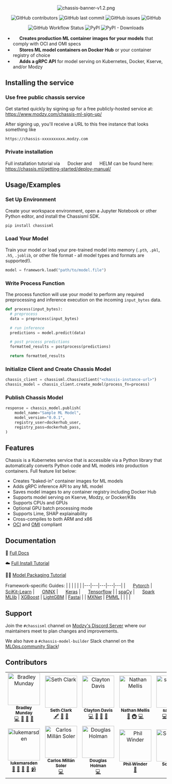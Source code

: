 <div align="center">

![chassis-banner-v1.2.png](https://raw.githubusercontent.com/modzy/chassis/main/chassis%20banner%20v1.2.png)

![GitHub contributors](https://img.shields.io/github/contributors/modzy/chassis?logo=GitHub&style=flat)
![GitHub last commit](https://img.shields.io/github/last-commit/modzy/chassis?logo=GitHub&style=flat)
![GitHub issues](https://img.shields.io/github/issues-raw/modzy/chassis?logo=github&style=flat)
![GitHub](https://img.shields.io/github/license/modzy/chassis?logo=apache&style=flat)

![GitHub Workflow Status](https://img.shields.io/github/workflow/status/modzy/chassis/CI?logo=github)
![PyPI](https://img.shields.io/pypi/v/chassisml?logo=pypi&style=flat)
![PyPI - Downloads](https://img.shields.io/pypi/dm/chassisml?logo=pypi&style=flat)

</div>

<!-- JSDelivr -->
* <img height="16" width="16" src="https://cdn.jsdelivr.net/npm/simple-icons@v5/icons/opencontainersinitiative.svg" /> **Creates production ML container images for your models** that comply with OCI and OMI specs
* <img height="16" width="16" src="https://cdn.jsdelivr.net/npm/simple-icons@v5/icons/docker.svg" /> **Stores ML model containers on Docker Hub** or your container registry of choice
* <img height="16" width="16" src="https://cdn.jsdelivr.net/npm/simple-icons@v5/icons/linuxfoundation.svg" /> **Adds a gRPC API** for model serving on Kubernetes, Docker, Kserve, and/or Modzy


## Installing the service

### Use free public chassis service
Get started quickly by signing up for a free publicly-hosted service at: https://www.modzy.com/chassis-ml-sign-up/

After signing up, you'll receive a URL to this free instance that looks something like

`https://chassis-xxxxxxxxxx.modzy.com`

### Private installation
Full installation tutorial via <img height="16" width="16" src="https://cdn.jsdelivr.net/npm/simple-icons@v5/icons/docker.svg" /> Docker and <img height="16" width="16" src="https://cdn.jsdelivr.net/npm/simple-icons@v5/icons/helm.svg" /> HELM can be found here: https://chassis.ml/getting-started/deploy-manual/

## Usage/Examples

### Set Up Environment
Create your workspace environment, open a Jupyter Notebook or other Python editor, and install the Chassisml SDK.


```python
pip install chassisml
```

### Load Your Model
Train your model or load your pre-trained model into memory (`.pth`, `.pkl`, `.h5`, `.joblib`, or other file format - all model types and formats are supported!).
```python
model = framework.load("path/to/model.file")
```

### Write Process Function
The process function will use your model to perform any required preprocessing and inference execution on the incoming `input_bytes` data.

```python
def process(input_bytes):
  # preprocess
  data = preprocess(input_bytes)

  # run inference
  predictions = model.predict(data)

  # post process predictions
  formatted_results = postprocess(predictions)

  return formatted_results
```
### Initialize Client and Create Chassis Model

```python
chassis_client = chassisml.ChassisClient("<chassis-instance-url>")
chassis_model = chassis_client.create_model(process_fn=process)
```

### Publish Chassis Model
```python
response = chassis_model.publish(
    model_name="Sample ML Model",
    model_version="0.0.1",
    registry_user=dockerhub_user,
    registry_pass=dockerhub_pass,
) 
```

## Features
Chassis is a Kubernetes service that is accessible via a Python library that automatically converts Python code and ML models into production containers. Full feature list below:

- Creates "baked-in" container images for ML models
- Adds gRPC inference API to any ML model
- Saves model images to any container registry including Docker Hub
- Supports model serving on Kserve, Modzy, or Docker/K8s
- Supports CPUs and GPUs
- Optional GPU batch processing mode
- Supports Lime, SHAP explainability
- Cross-compiles to both ARM and x86
- [OCI](https://opencontainers.org) and [OMI](https://openmodel.ml) compliant

## Documentation

📘 [Full Docs](https://chassis.ml)

☁️ [Full Install Tutorial](https://chassis.ml/getting-started/deploy-manual/)

🧑‍🏫 [Model Packaging Tutorial](https://chassis.ml/tutorials/ds-connect/)

Framework-specific Guides:
|  |  |  |  |  |
|---|---|---|---|---|
| <!-- JSDelivr --> <img height="16" width="16" src="https://cdn.jsdelivr.net/npm/simple-icons@v5/icons/pytorch.svg" /> [Pytorch](https://chassis.ml/how-to-guides/frameworks/#pytorch) | <!-- JSDelivr --> <img height="16" width="16" src="https://cdn.jsdelivr.net/npm/simple-icons@v5/icons/scikitlearn.svg" /> [SciKit-Learn](https://chassis.ml/how-to-guides/frameworks/#scikit-learn) | <!-- JSDelivr --> <img height="16" width="16" src="https://cdn.jsdelivr.net/npm/simple-icons@v5/icons/onnx.svg" /> [ONNX](https://chassis.ml/how-to-guides/frameworks/#onnx) | <!-- JSDelivr --> <img height="16" width="16" src="https://cdn.jsdelivr.net/npm/simple-icons@v5/icons/keras.svg" />  [Keras](https://chassis.ml/how-to-guides/frameworks/#tensorflow-keras) | <!-- JSDelivr --> <img height="16" width="16" src="https://cdn.jsdelivr.net/npm/simple-icons@v5/icons/tensorflow.svg" />  [Tensorflow](https://chassis.ml/how-to-guides/frameworks/#tensorflow-keras) |
| [spaCy](https://chassis.ml/how-to-guides/frameworks/#spacy) | <!-- JSDelivr --> <img height="16" width="16" src="https://cdn.jsdelivr.net/npm/simple-icons@v5/icons/apachespark.svg" />  [Spark MLlib](https://chassis.ml/how-to-guides/frameworks/#spark-mllib) | [XGBoost](https://chassis.ml/how-to-guides/frameworks/#xgboost) | [LightGBM](https://chassis.ml/how-to-guides/frameworks/#lightgbm) | [Fastai](https://chassis.ml/how-to-guides/frameworks/#fastai) |
| [MXNet](https://chassis.ml/how-to-guides/frameworks/#mxnet) | [PMML](https://chassis.ml/how-to-guides/frameworks/#pmml) |  |  |  |

## Support

Join the `#chassisml` channel on [Modzy's Discord Server](https://discord.gg/eW4kHSm3Z5) where our maintainers meet to plan changes and improvements.

We also have a `#chassis-model-builder` Slack channel on the [MLOps.community Slack](https://go.mlops.community/slack)!


## Contributors

<!-- ALL-CONTRIBUTORS-LIST:START - Do not remove or modify this section -->
<!-- prettier-ignore-start -->
<!-- markdownlint-disable -->
<table>
  <tbody>
    <tr>
      <td align="center"><a href="https://github.com/bmunday3"><img src="https://avatars.githubusercontent.com/u/99284020?v=4?s=100" width="100px;" alt="Bradley Munday"/><br /><sub><b>Bradley Munday</b></sub></a><br /><a href="https://github.com/modzy/chassis/commits?author=bmunday3" title="Code">💻</a> <a href="#ideas-bmunday3" title="Ideas, Planning, & Feedback">🤔</a> <a href="#maintenance-bmunday3" title="Maintenance">🚧</a> <a href="#question-bmunday3" title="Answering Questions">💬</a></td>
      <td align="center"><a href="https://github.com/caradoxical"><img src="https://avatars.githubusercontent.com/u/1461827?v=4?s=100" width="100px;" alt="Seth Clark"/><br /><sub><b>Seth Clark</b></sub></a><br /><a href="#content-caradoxical" title="Content">🖋</a> <a href="https://github.com/modzy/chassis/commits?author=caradoxical" title="Documentation">📖</a> <a href="#projectManagement-caradoxical" title="Project Management">📆</a></td>
      <td align="center"><a href="https://github.com/DataScienceDeconstructed"><img src="https://avatars.githubusercontent.com/u/34408482?v=4?s=100" width="100px;" alt="Clayton Davis"/><br /><sub><b>Clayton Davis</b></sub></a><br /><a href="https://github.com/modzy/chassis/commits?author=DataScienceDeconstructed" title="Code">💻</a> <a href="https://github.com/modzy/chassis/commits?author=DataScienceDeconstructed" title="Documentation">📖</a> <a href="#ideas-DataScienceDeconstructed" title="Ideas, Planning, & Feedback">🤔</a> <a href="#projectManagement-DataScienceDeconstructed" title="Project Management">📆</a></td>
      <td align="center"><a href="http://n8mellis.net"><img src="https://avatars.githubusercontent.com/u/39227?v=4?s=100" width="100px;" alt="Nathan Mellis"/><br /><sub><b>Nathan Mellis</b></sub></a><br /><a href="#ideas-n8mellis" title="Ideas, Planning, & Feedback">🤔</a> <a href="#infra-n8mellis" title="Infrastructure (Hosting, Build-Tools, etc)">🚇</a> <a href="https://github.com/modzy/chassis/commits?author=n8mellis" title="Code">💻</a></td>
      <td align="center"><a href="https://github.com/saumil-d"><img src="https://avatars.githubusercontent.com/u/83971510?v=4?s=100" width="100px;" alt="saumil-d"/><br /><sub><b>saumil-d</b></sub></a><br /><a href="https://github.com/modzy/chassis/commits?author=saumil-d" title="Code">💻</a> <a href="https://github.com/modzy/chassis/commits?author=saumil-d" title="Documentation">📖</a> <a href="#tutorial-saumil-d" title="Tutorials">✅</a> <a href="#ideas-saumil-d" title="Ideas, Planning, & Feedback">🤔</a></td>
    </tr>
    <tr>
      <td align="center"><a href="https://github.com/lukemarsden"><img src="https://avatars.githubusercontent.com/u/264658?v=4?s=100" width="100px;" alt="lukemarsden"/><br /><sub><b>lukemarsden</b></sub></a><br /><a href="https://github.com/modzy/chassis/commits?author=lukemarsden" title="Documentation">📖</a> <a href="#projectManagement-lukemarsden" title="Project Management">📆</a> <a href="#ideas-lukemarsden" title="Ideas, Planning, & Feedback">🤔</a> <a href="#talk-lukemarsden" title="Talks">📢</a> <a href="#video-lukemarsden" title="Videos">📹</a></td>
      <td align="center"><a href="https://carmilso.com"><img src="https://avatars.githubusercontent.com/u/7313231?v=4?s=100" width="100px;" alt="Carlos Millán Soler"/><br /><sub><b>Carlos Millán Soler</b></sub></a><br /><a href="https://github.com/modzy/chassis/commits?author=carmilso" title="Code">💻</a></td>
      <td align="center"><a href="https://www.linkedin.com/in/douglas-holman/"><img src="https://avatars.githubusercontent.com/u/35512326?v=4?s=100" width="100px;" alt="Douglas Holman"/><br /><sub><b>Douglas Holman</b></sub></a><br /><a href="https://github.com/modzy/chassis/commits?author=DHolmanCoding" title="Code">💻</a></td>
      <td align="center"><a href="https://github.com/philwinder"><img src="https://avatars.githubusercontent.com/u/8793723?v=4?s=100" width="100px;" alt="Phil Winder"/><br /><sub><b>Phil Winder</b></sub></a><br /><a href="#ideas-philwinder" title="Ideas, Planning, & Feedback">🤔</a></td>
      <td align="center"><a href="https://github.com/sonejah21"><img src="https://avatars.githubusercontent.com/u/5269893?v=4?s=100" width="100px;" alt="Sonja Hall"/><br /><sub><b>Sonja Hall</b></sub></a><br /><a href="#design-sonejah21" title="Design">🎨</a></td>
    </tr>
  </tbody>
</table>

<!-- markdownlint-restore -->
<!-- prettier-ignore-end -->

<!-- ALL-CONTRIBUTORS-LIST:END -->
